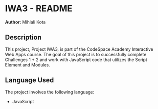 # IWA3 - README

**Author:** Mihlali Kota

## Description

This project, Project IWA3, is part of the CodeSpace Academy Interactive Web Apps course. The goal of this project is to successfully complete Challenges 1 + 2 and work with JavaScript code that utilizes the Script Element and Modules.

## Language Used

The project involves the following language:

- JavaScript